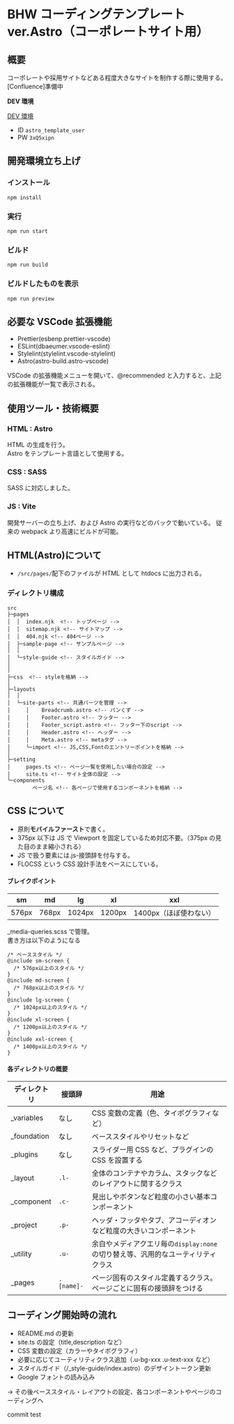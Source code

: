 # BHW コーディングテンプレート ver.Astro（コーポレートサイト用）

## 概要

コーポレートや採用サイトなどある程度大きなサイトを制作する際に使用する。  
[Confluence]準備中

**DEV 環境**

[DEV 環境](https://bhw-template-astro.bhw.co.jp)

- ID
  `astro_template_user`
- PW
  `3xQ5xipn`

## 開発環境立ち上げ

### インストール

`npm install`

### 実行

`npm run start`

### ビルド

`npm run build`

### ビルドしたものを表示

`npm run preview`

## 必要な VSCode 拡張機能

- Prettier(esbenp.prettier-vscode)
- ESLint(dbaeumer.vscode-eslint)
- Stylelint(stylelint.vscode-stylelint)
- Astro(astro-build.astro-vscode)

VSCode の拡張機能メニューを開いて、@recommended と入力すると、上記の拡張機能が一覧で表示される。

## 使用ツール・技術概要

### HTML : Astro

HTML の生成を行う。  
Astro をテンプレート言語として使用する。

### CSS : SASS

SASS に対応しました。

### JS : Vite

開発サーバーの立ち上げ、および Astro の実行などのバックで動いている。
従来の webpack より高速にビルドが可能。

## HTML(Astro)について

- `/src/pages/`配下のファイルが HTML として htdocs に出力される。

### ディレクトリ構成

```
src
├─pages
│  │  index.njk  <!-- トップページ -->
│  │  sitemap.njk <!-- サイトマップ -->
│  │  404.njk <!-- 404ページ -->
│  ├─sample-page <!-- サンプルページ -->
│  │
│  └─style-guide <!-- スタイルガイド -->
│
│
├─css  <!-- styleを格納 -->
│
├─layouts
│  │
│  └─site-parts <!-- 共通パーツを管理 -->
│     │    Breadcrumb.astro <!-- パンくず -->
│     │    Footer.astro <!-- フッター -->
│     │    Footer_script.astro <!-- フッター下のscript -->
│     │    Header.astro <!-- ヘッダー -->
│     │    Meta.astro <!-- metaタグ -->
│     └─import <!-- JS,CSS,Fontのエントリーポイントを格納 -->
│
├─setting
│     pages.ts <!-- ページ一覧を使用したい場合の設定 -->
│     site.ts <!-- サイト全体の設定 -->
└─components
        ページ名 <!-- 各ページで使用するコンポーネントを格納 -->
```

## CSS について

- 原則**モバイルファースト**で書く。
- 375px 以下は JS で Viewport を固定しているため対応不要。（375px の見た目のまま縮小される）
- JS で扱う要素には.js-接頭辞を付与する。
- FLOCSS という CSS 設計手法をベースにしている。

#### ブレイクポイント

| sm    | md    | lg     | xl     | xxl                    |
| ----- | ----- | ------ | ------ | ---------------------- |
| 576px | 768px | 1024px | 1200px | 1400px（ほぼ使わない） |

\_media-queries.scss で管理。  
書き方は以下のようになる

```
/* ベーススタイル */
@include sm-screen {
  /* 576px以上のスタイル */
}
@include md-screen {
  /* 768px以上のスタイル */
}
@include lg-screen {
  /* 1024px以上のスタイル */
}
@include xl-screen {
  /* 1200px以上のスタイル */
}
@include xxl-screen {
  /* 1400px以上のスタイル */
}
```

#### 各ディレクトリの概要

| ディレクトリ | 接頭辞     | 用途                                                                             |
| ------------ | ---------- | -------------------------------------------------------------------------------- |
| \_variables  | なし       | CSS 変数の定義（色、タイポグラフィなど）                                         |
| \_foundation | なし       | ベーススタイルやリセットなど                                                     |
| \_plugins    | なし       | スライダー用 CSS など、プラグインの CSS を設置する                               |
| \_layout     | `.l-`      | 全体のコンテナやカラム、スタックなどのレイアウトに関するクラス                   |
| \_component  | `.c-`      | 見出しやボタンなど粒度の小さい基本コンポーネント                                 |
| \_project    | `.p-`      | ヘッダ・フッタやタブ、アコーディオンなど粒度の大きいコンポーネント               |
| \_utility    | `.u-`      | 余白やメディアクエリ毎の`display:none`の切り替え等、汎用的なユーティリティクラス |
| \_pages      | `.[name]-` | ページ固有のスタイル定義するクラス。ページごとに固有の接頭辞をつける             |

## コーディング開始時の流れ

- README.md の更新
- site.ts の設定（title,description など）
- CSS 変数の設定（カラーやタイポグラフィ）
- 必要に応じてユーティリティクラス追加（.u-bg-xxx .u-text-xxx など）
- スタイルガイド（/\_style-guide/index.astro）のデザイントークン更新
- Google フォントの読み込み

→ その後ベーススタイル・レイアウトの設定、各コンポーネントやページのコーディングへ

commit test